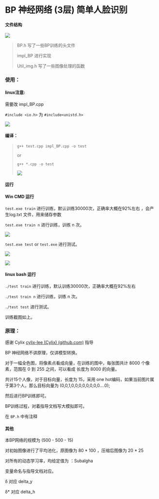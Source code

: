 # BP 神经网络 (3层) 简单人脸识别

#### 文件结构

![](D:\资料\课程\人工智能\BP_2.0\doc\1.png)



> BP.h 写了一些BP训练的头文件
>
> impl_BP 进行实现
>
> Util_img.h 写了一些图像处理的函数



### 使用：



#### linux注意:

需要改 impl_BP.cpp 

`#include <io.h>`  为 `#include<unistd.h>`

![](D:\资料\课程\人工智能\BP_2.0\doc\2.png)



#### 编译： 

>  `g++ test.cpp impl_BP.cpp -o test`
>
> or
>
> `g++ *.cpp -o test`
>
> ![](D:\资料\课程\人工智能\BP_2.0\doc\3.png)
>
> 



#### 运行

#### Win CMD 运行

`test.exe train` 进行训练，默认训练30000次，正确率大概在92%左右 ，会产生log.txt 文件，用来储存参数

`test.exe train n` 进行训练，训练 n 次。

![](D:\资料\课程\人工智能\BP_2.0\doc\4.png)

`test.exe test`  or `test.exe` 进行测试。

![](D:\资料\课程\人工智能\BP_2.0\doc\5.png)

![](D:\资料\课程\人工智能\BP_2.0\doc\6.png)





#### linux bash 运行

`./test train` 进行训练，默认训练30000次，正确率大概在92%左右

`./test train n` 进行训练，训练 n 次。

`./test test`  进行测试。

训练截图如上。



### 原理：

感谢 Cylix  [cylix-lee (Cylix) (github.com)](https://github.com/cylix-lee) 指导

BP 神经网络不讲原理，仅讲模型转换。

对于一幅全色图，将像素点看成向量，在训练的图中，每张图共计 8000 个像素，范围在 0 到 255 之间，可以看成 长度为 8000 的向量。

共计15个人像，对于目标向量，长度为 15，采用 one hot编码，如果当前图片属于第3个人，那么目标向量为 (0,0,1,0,0,0,0,0,0,0,0....0);

然后进行BP训练即可。

BP训练过程，对着指导文档写大模拟即可。

在 `BP.h` 中有注释



#### 其他

本BP网络的规模为 (500 - 500 - 15)

对初始图像进行了平均池化，原图像为 80 * 100 ，压缩后图像为 20 * 25

对所有的动态学习率，均给定值为 ：Subalgha

变量命名与指导文档对应。

δ 对应 delta_y

δ* 对应 delta_h